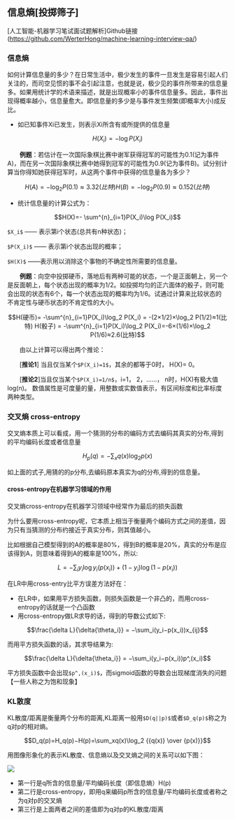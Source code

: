 ## 信息熵[投掷筛子]

[人工智能-机器学习笔试面试题解析]Github链接(https://github.com/WerterHong/machine-learning-interview-qa/)


### 信息熵


如何计算信息量的多少？在日常生活中，极少发生的事件一旦发生是容易引起人们关注的，而司空见惯的事不会引起注意，也就是说，极少见的事件所带来的信息量多。如果用统计学的术语来描述，就是出现概率小的事件信息量多。因此，事件出现得概率越小，信息量愈大。即信息量的多少是与事件发生频繁(即概率大小)成反比。  

- 如已知事件Xi已发生，则表示Xi所含有或所提供的信息量  


```math
H(X_i) = − \log P(X_i)
```

　　**例题**：若估计在一次国际象棋比赛中谢军获得冠军的可能性为0.1(记为事件A)，而在另一次国际象棋比赛中她得到冠军的可能性为0.9(记为事件B)。试分别计算当你得知她获得冠军时，从这两个事件中获得的信息量各为多少？
```math
　　　　　　H(A)=-\log_2 P(0.1)≈3.32(比特)
　　　　　　
　　　　　　H(B)=-\log_2 P(0.9)≈0.152(比特)
```
- 统计信息量的计算公式为：
```math
H(X)=- \sum^{n}_{i=1}P(X_i)\log P(X_i)
```

`$X_i$` —— 表示第i个状态(总共有n种状态)；

`$P(X_i)$` —— 表示第i个状态出现的概率；

`$H(X)$` ——表示用以消除这个事物的不确定性所需要的信息量。

　　**例题**：向空中投掷硬币，落地后有两种可能的状态，一个是正面朝上，另一个是反面朝上，每个状态出现的概率为1/2。如投掷均匀的正六面体的骰子，则可能会出现的状态有6个，每一个状态出现的概率均为1/6。试通过计算来比较状态的不肯定性与硬币状态的不肯定性的大小。
```math
H(硬币)= -\sum^{n}_{i=1}P(X_i)\log_2 P(X_i) = -(2×1/2)×\log_2 P(1/2)≈1(比特)

H(骰子) = -\sum^{n}_{i=1}P(X_i)\log_2 P(X_i)=-6×(1/6)×\log_2 P(1/6)≈2.6(比特)
```
　　由以上计算可以得出两个推论：

　　[**推论1**] 当且仅当某个`$P(X_i)=1$`，其余的都等于0时， H(X)= 0。

　　[**推论2**]当且仅当某个`$P(X_i)=1/n$`，i=1， 2，……， n时，H(X)有极大值log(n)。
数值属性是可度量的量，用整数或实数值表示，有区间标度和比率标度两种类型。


### 交叉熵 cross-entropy

交叉熵本质上可以看成，用一个猜测的分布的编码方式去编码其真实的分布,得到的平均编码长度或者信息量 
```math
H_p(q)=- \sum_{x}q(x)\log_2 p(x)
```
如上面的式子,用猜的的p分布,去编码原本真实为q的分布,得到的信息量。

#### cross-entropy在机器学习领域的作用
交叉熵cross-entropy在机器学习领域中经常作为最后的损失函数 

为什么要用cross-entropy呢，它本质上相当于衡量两个编码方式之间的差值，因为只有当猜测的分布约接近于真实分布，则其值越小。 

比如根据自己模型得到的A的概率是80%，得到B的概率是20%，真实的分布是应该得到A，则意味着得到A的概率是100%，所以:
```math
L=−\sum_iy_i\log{y_i(p(x_i))}+(1−y_i)\log{(1−p(x_i))}
```
在LR中用cross-entry比平方误差方法好在：
- 在LR中，如果用平方损失函数，则损失函数是一个非凸的，而用cross-entropy的话就是一个凸函数
- 用cross-entropy做LR求导的话，得到的导数公式如下:
```math
\frac{\delta L}{\delta{\theta_i}} = −\sum_i(y_i−p(x_i))x_{ij}
```
而用平方损失函数的话，其求导结果为:
```math
\frac{\delta L}{\delta{\theta_i}} = −\sum_i(y_i−p(x_i))p^,(x_i)
```
平方损失函数中会出现`$p^,(x_i)$`，而sigmoid函数的导数会出现梯度消失的问题【一些人称之为饱和现象】

### KL散度

KL散度/距离是衡量两个分布的距离,KL距离一般用`$D(q||p)$`或者`$D_q(p)$`称之为q对p的相对熵。
```math
D_q(p)=H_q(p)−H(p)=\sum_xq(x)\log_2 {{q(x)} \over {p(x)}}
```
用图像形象化的表示KL散度、信息熵以及交叉熵之间的关系可以如下图：

<div>
<img src="http://colah.github.io/posts/2015-09-Visual-Information/img/CrossEntropyQP.png" align=center />
</div>


- 第一行是q所含的信息量/平均编码长度（即信息熵）H(p) 
- 第二行是cross-entropy，即用q来编码p所含的信息量/平均编码长度或者称之为q对p的交叉熵
- 第三行是上面两者之间的差值即为q对p的KL散度/距离